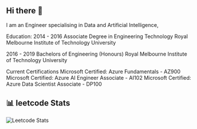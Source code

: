 ## Hi there 👋

I am an Engineer specialising in Data and Artificial Intelligence,

Education:
2014 - 2016
Associate Degree in Engineering Technology
Royal Melbourne Institute of Technology University

2016 - 2019
Bachelors of Engineering (Honours)
Royal Melbourne Institute of Technology University

Current Certifications
Microsoft Certified: Azure Fundamentals - AZ900
Microsoft Certified: Azure AI Engineer Associate - AI102
Microsoft Certified: Azure Data Scientist Associate - DP100


## 📊 leetcode Stats

![Leetcode Stats](https://leetcard.jacoblin.cool/CeeJayMoss?ext=heatmap&theme=unicorn&font=lexend_exa)


